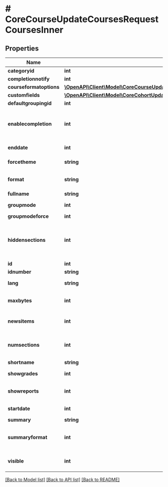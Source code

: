 # # CoreCourseUpdateCoursesRequestCoursesInner

## Properties

Name | Type | Description | Notes
------------ | ------------- | ------------- | -------------
**categoryid** | **int** | category id | [optional]
**completionnotify** | **int** | 1: yes 0: no | [optional]
**courseformatoptions** | [**\OpenAPI\Client\Model\CoreCourseUpdateCoursesRequestCoursesInnerCourseformatoptionsInner[]**](CoreCourseUpdateCoursesRequestCoursesInnerCourseformatoptionsInner.md) |  | [optional]
**customfields** | [**\OpenAPI\Client\Model\CoreCohortUpdateCohortsRequestCohortsInnerCustomfieldsInner[]**](CoreCohortUpdateCohortsRequestCohortsInnerCustomfieldsInner.md) |  | [optional]
**defaultgroupingid** | **int** | default grouping id | [optional]
**enablecompletion** | **int** | Enabled, control via completion and activity settings. Disabled,                                         not shown in activity settings. | [optional]
**enddate** | **int** | timestamp when the course end | [optional]
**forcetheme** | **string** | name of the force theme | [optional]
**format** | **string** | course format: weeks, topics, social, site,.. | [optional] [default to 'null']
**fullname** | **string** | full name | [optional]
**groupmode** | **int** | no group, separate, visible | [optional]
**groupmodeforce** | **int** | 1: yes, 0: no | [optional]
**hiddensections** | **int** | (deprecated, use courseformatoptions) How the hidden sections in the course are                                         displayed to students | [optional] [default to null]
**id** | **int** | ID of the course | [optional]
**idnumber** | **string** | id number | [optional]
**lang** | **string** | forced course language | [optional]
**maxbytes** | **int** | largest size of file that can be uploaded into the course | [optional] [default to null]
**newsitems** | **int** | number of recent items appearing on the course page | [optional] [default to null]
**numsections** | **int** | (deprecated, use courseformatoptions) number of weeks/topics | [optional]
**shortname** | **string** | course short name | [optional]
**showgrades** | **int** | 1 if grades are shown, otherwise 0 | [optional]
**showreports** | **int** | are activity report shown (yes &#x3D; 1, no &#x3D;0) | [optional] [default to null]
**startdate** | **int** | timestamp when the course start | [optional]
**summary** | **string** | summary | [optional]
**summaryformat** | **int** | summary format (1 &#x3D; HTML, 0 &#x3D; MOODLE, 2 &#x3D; PLAIN, or 4 &#x3D; MARKDOWN) | [optional]
**visible** | **int** | 1: available to student, 0:not available | [optional]

[[Back to Model list]](../../README.md#models) [[Back to API list]](../../README.md#endpoints) [[Back to README]](../../README.md)
